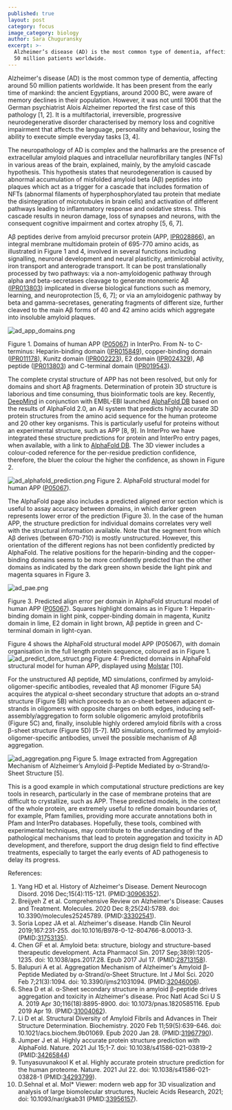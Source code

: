 ```yaml
---
published: true
layout: post
category: focus
image_category: biology
author: Sara Chuguransky
excerpt: >-
  Alzheimer’s disease (AD) is the most common type of dementia, affecting around
  50 million patients worldwide.
---
```


Alzheimer's disease (AD) is the most common type of dementia, affecting around 50 million patients worldwide. It has been present from the early time of mankind: the ancient Egyptians, around 2000 BC, were aware of memory declines in their population. However, it was not until 1906 that the German psychiatrist Alois Alzheimer reported the first case of this pathology [1, 2]. It is a multifactorial, irreversible, progressive neurodegenerative disorder characterised by memory loss and cognitive impairment that affects the language, personality and behaviour, losing the ability to execute simple everyday tasks [3, 4].

The neuropathology of AD is complex and the hallmarks are the presence of extracellular amyloid plaques and intracellular neurofibrillary tangles (NFTs) in various areas of the brain, explained, mainly, by the amyloid cascade hypothesis. This hypothesis states that neurodegeneration is caused by abnormal accumulation of misfolded amyloid beta (Aβ) peptides into plaques which act as a trigger for a cascade that includes formation of NFTs (abnormal filaments of hyperphosphorylated tau protein that mediate the disintegration of microtubules in brain cells) and activation of different pathways leading to inflammatory response and oxidative stress. This cascade results in neuron damage, loss of synapses and neurons, with the consequent cognitive impairment and cortex atrophy [5, 6, 7].

Aβ peptides derive from amyloid precursor protein (APP, [IPR028866](https://www.ebi.ac.uk/interpro/entry/InterPro/IPR028866/)), an integral membrane multidomain protein of 695-770 amino acids, as illustrated in Figure 1 and 4, involved in several functions including signalling, neuronal development and neural plasticity, antimicrobial activity, iron transport and anterograde transport. It can be post translationally processed by two pathways: via a non-amyloidogenic pathway through alpha and beta-secretases cleavage to generate monomeric Aβ ([IPR013803](http://www.ebi.ac.uk/interpro/entry/InterPro/IPR013803/)) implicated in diverse biological functions such as memory, learning, and neuroprotection [5, 6, 7]; or via an amyloidogenic pathway by beta and gamma-secretases, generating fragments of different size, further cleaved to the main Aβ forms of 40 and 42 amino acids which aggregate into insoluble amyloid plaques.

![ad_app_domains.png]({{site.baseurl}}/assets/media/images/posts/ad_app_domains.png)

Figure 1. Domains of human APP ([P05067](http://www.ebi.ac.uk/interpro/protein/UniProt/P05067/)) in InterPro. From N- to C-terminus: Heparin-binding domain ([IPR015849](http://www.ebi.ac.uk/interpro/entry/InterPro/IPR015849/)), copper-binding domain ([IPR011178](http://www.ebi.ac.uk/interpro/entry/InterPro/IPR011178/)), Kunitz domain ([IPR002223](http://www.ebi.ac.uk/interpro/entry/InterPro/IPR002223/)), E2 domain ([IPR024329](http://www.ebi.ac.uk/interpro/entry/InterPro/IPR024329/)), Aβ peptide ([IPR013803](http://www.ebi.ac.uk/interpro/entry/InterPro/IPR013803/)) and C-terminal domain ([IPR019543](http://www.ebi.ac.uk/interpro/entry/InterPro/IPR019543/)).

The complete crystal structure of APP has not been resolved, but only for domains and short Aβ fragments. Determination of protein 3D structure is laborious and time consuming, thus bioinformatic tools are key. Recently, [DeepMind](https://deepmind.com/) in conjunction with EMBL-EBI launched [AlphaFold DB](https://alphafold.ebi.ac.uk/) based on the results of AlphaFold 2.0, an AI system that predicts highly accurate 3D protein structures from the amino acid sequence for the human proteome and 20 other key organisms. This is particularly useful for proteins without an experimental structure, such as APP [8, 9]. In InterPro we have integrated these structure predictions for protein and InterPro entry pages, when available, with a link to [AlphaFold DB](https://alphafold.ebi.ac.uk/). The 3D viewer includes a colour-coded reference for the per-residue prediction confidence, therefore, the bluer the colour the higher the confidence, as shown in Figure 2.

![ad_alphafold_prediction.png]({{site.baseurl}}/assets/media/images/posts/ad_alphafold_prediction.png)
Figure 2. AlphaFold structural model for human APP ([P05067](http://www.ebi.ac.uk/interpro/protein/UniProt/P05067/alphafold/)).

The AlphaFold page also includes a predicted aligned error section which is useful to assay accuracy between domains, in which darker green represents lower error of the prediction (Figure 3). In the case of the human APP, the structure prediction for individual domains correlates very well with the structural information available. Note that the segment from which Aβ derives (between 670-710) is mostly unstructured. However, this orientation of the different regions has not been confidently predicted by AlphaFold. The relative positions for the heparin-binding and the copper-binding domains seems to be more confidently predicted than the other domains as indicated by the dark green shown beside the light pink and magenta squares in Figure 3.

![ad_pae.png]({{site.baseurl}}/assets/media/images/posts/ad_pae.png)

Figure 3. Predicted align error per domain in AlphaFold structural model of human APP ([P05067](https://alphafold.ebi.ac.uk/entry/P05067)). Squares highlight domains as in Figure 1: Heparin-binding domain in light pink, copper-binding domain in magenta, Kunitz domain in lime, E2 domain in light brown, Aβ peptide in green and C-terminal domain in light-cyan.

Figure 4 shows the AlphaFold structural model APP (P05067), with domain organisation in the full length protein sequence, coloured as in Figure 1.
![ad_predict_dom_struct.png]({{site.baseurl}}/assets/media/images/posts/ad_predict_dom_struct.png)
Figure 4: Predicted domains in AlphaFold structural model for human APP, displayed using [Molstar](https://molstar.org/) [10].

For the unstructured Aβ peptide, MD simulations, confirmed by amyloid-oligomer-specific antibodies, revealed that Aβ monomer (Figure 5A) acquires the atypical α-sheet secondary structure that adopts an α-strand structure (Figure 5B) which proceeds to an α-sheet between adjacent α-strands in oligomers with opposite charges on both edges, inducing self-assembly/aggregation to form soluble oligomeric amyloid protofibrils (Figure 5C) and, finally, insoluble highly ordered amyloid fibrils with a cross β-sheet structure (Figure 5D) [5-7]. MD simulations, confirmed by amyloid-oligomer-specific antibodies, unveil the possible mechanism of Aβ aggregation.

![ad_aggregation.png]({{site.baseurl}}/assets/media/images/posts/ad_aggregation.png)
Figure 5. Image extracted from Aggregation Mechanism of Alzheimer’s Amyloid β-Peptide Mediated by α-Strand/α-Sheet Structure [5].

This is a good example in which computational structure predictions are key tools in research, particularly in the case of membrane proteins that are difficult to crystallize, such as APP. These predicted models, in the context of the whole protein, are extremely useful to refine domain boundaries of, for example, Pfam families, providing more accurate annotations both in Pfam and InterPro databases.
Hopefully, these tools, combined with experimental techniques, may contribute to the understanding of the pathological mechanisms that lead to protein aggregation and toxicity in AD development, and therefore, support the drug design field to find effective treatments, especially to target the early events of AD pathogenesis to delay its progress.

References: 
1. Yang HD et al. History of Alzheimer's Disease. Dement Neurocogn Disord. 2016 Dec;15(4):115-121. (PMID:[30906352](https://europepmc.org/article/MED/30906352)).
1. Breijyeh Z et al. Comprehensive Review on Alzheimer's Disease: Causes and Treatment. Molecules. 2020 Dec 8;25(24):5789. doi: 10.3390/molecules25245789. (PMID:[33302541](https://europepmc.org/article/MED/33302541)).
1. Soria Lopez JA et al. Alzheimer's disease. Handb Clin Neurol 2019;167:231-255. doi:10.1016/B978-0-12-804766-8.00013-3. (PMID:[31753135](https://europepmc.org/article/MED/31753135)).
1. Chen GF et al. Amyloid beta: structure, biology and structure-based therapeutic development. Acta Pharmacol Sin. 2017 Sep;38(9):1205-1235. doi: 10.1038/aps.2017.28. Epub 2017 Jul 17. (PMID:[28713158](https://europepmc.org/article/MED/28713158)).
1. Balupuri A et al. Aggregation Mechanism of Alzheimer's Amyloid β-Peptide Mediated by α-Strand/α-Sheet Structure. Int J Mol Sci. 2020 Feb 7;21(3):1094. doi: 10.3390/ijms21031094. (PMID:[32046006](https://europepmc.org/article/MED/32046006)).
1. Shea D et al. α-Sheet secondary structure in amyloid β-peptide drives aggregation and toxicity in Alzheimer's disease. Proc Natl Acad Sci U S A. 2019 Apr 30;116(18):8895-8900. doi: 10.1073/pnas.1820585116. Epub 2019 Apr 19. (PMID:[31004062](https://europepmc.org/article/MED/31004062)).
1. Li D et al. Structural Diversity of Amyloid Fibrils and Advances in Their Structure Determination. Biochemistry. 2020 Feb 11;59(5):639-646. doi: 10.1021/acs.biochem.9b01069. Epub 2020 Jan 28. (PMID:[31967790](https://europepmc.org/article/MED/31967790)).
1. Jumper J et al. Highly accurate protein structure prediction with AlphaFold. Nature. 2021 Jul 15;1-7. doi: 10.1038/s41586-021-03819-2 (PMID:[34265844](https://europepmc.org/article/MED/34265844))
1. Tunyasuvunakool K et al. Highly accurate protein structure prediction for the human proteome. Nature. 2021 Jul 22. doi: 10.1038/s41586-021-03828-1 (PMID:[34293799](https://europepmc.org/article/MED/34293799)).
1. D.Sehnal et al. Mol* Viewer: modern web app for 3D visualization and analysis of large biomolecular structures, Nucleic Acids Research, 2021; doi: 10.1093/nar/gkab31 (PMID:[33956157](https://europepmc.org/article/MED/33956157)).
